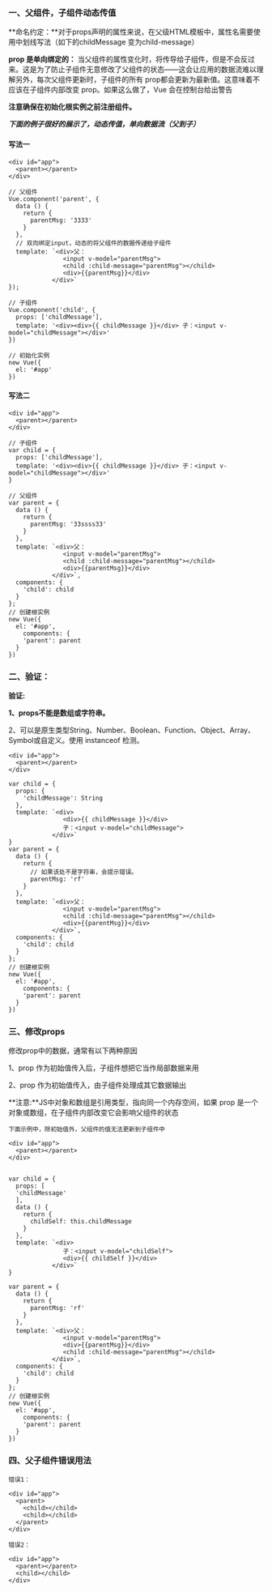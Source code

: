 ### 一、父组件，子组件动态传值

**命名约定：**对于props声明的属性来说，在父级HTML模板中，属性名需要使用中划线写法（如下的childMessage 变为child-message）

**prop 是单向绑定的：**
当父组件的属性变化时，将传导给子组件，但是不会反过来。这是为了防止子组件无意修改了父组件的状态——这会让应用的数据流难以理解另外，每次父组件更新时，子组件的所有 prop都会更新为最新值。这意味着不应该在子组件内部改变 prop。如果这么做了，Vue 会在控制台给出警告

**注意确保在初始化根实例之前注册组件。**

**_下面的例子很好的展示了，动态传值，单向数据流（父到子）_**

#### 写法一

```
<div id="app">
  <parent></parent>
</div>

// 父组件
Vue.component('parent', {
  data () {
    return {
      parentMsg: '3333'
    }
  },
  // 双向绑定input，动态的将父组件的数据传递给子组件
  template: `<div>父：
               <input v-model="parentMsg">
               <child :child-message="parentMsg"></child>
               <div>{{parentMsg}}</div>
            </div>`
});

// 子组件
Vue.component('child', {
  props: ['childMessage'],
  template: '<div><div>{{ childMessage }}</div> 子：<input v-model="childMessage"></div>'
})

// 初始化实例
new Vue({
  el: '#app'
})
```

#### 写法二

```
<div id="app">
  <parent></parent>
</div>

// 子组件
var child = {
  props: ['childMessage'],
  template: '<div><div>{{ childMessage }}</div> 子：<input v-model="childMessage"></div>'
}

// 父组件
var parent = {
  data () {
    return {
      parentMsg: '33ssss33'
    }
  },
  template: `<div>父：
               <input v-model="parentMsg">
               <child :child-message="parentMsg"></child>
               <div>{{parentMsg}}</div>
            </div>`,
  components: {
    'child': child
  }
};
// 创建根实例
new Vue({
  el: '#app',
    components: {
    'parent': parent
  }
})
```


### 二、验证：

**验证:**

**1、props不能是数组或字符串。**

2、可以是原生类型String、Number、Boolean、Function、Object、Array、Symbol或自定义。使用 instanceof 检测。

```
<div id="app">
  <parent></parent>
</div>

var child = {
  props: {
    'childMessage': String
  },
  template: `<div>
               <div>{{ childMessage }}</div>
               子：<input v-model="childMessage">
            </div>`
}
var parent = {
  data () {
    return {
      // 如果该处不是字符串，会提示错误。
      parentMsg: 'rf'
    }
  },
  template: `<div>父：
               <input v-model="parentMsg">
               <child :child-message="parentMsg"></child>
               <div>{{parentMsg}}</div>
            </div>`,
  components: {
    'child': child
  }
};
// 创建根实例
new Vue({
  el: '#app',
    components: {
    'parent': parent
  }
})

```

### 三、修改props

修改prop中的数据，通常有以下两种原因

1、prop 作为初始值传入后，子组件想把它当作局部数据来用

2、prop 作为初始值传入，由子组件处理成其它数据输出

**注意:**JS中对象和数组是引用类型，指向同一个内存空间，如果 prop 是一个对象或数组，在子组件内部改变它会影响父组件的状态

```
下面示例中，除初始值外，父组件的值无法更新到子组件中

<div id="app">
  <parent></parent>
</div>


var child = {
  props: [
  'childMessage'
  ],
  data () {
    return {
      childSelf: this.childMessage
    }
  },
  template: `<div>
               子：<input v-model="childSelf">
               <div>{{ childSelf }}</div>
            </div>`
}

var parent = {
  data () {
    return {
      parentMsg: 'rf'
    }
  },
  template: `<div>父：
               <input v-model="parentMsg">
               <div>{{parentMsg}}</div>
               <child :child-message="parentMsg"></child>
            </div>`,
  components: {
    'child': child
  }
};
// 创建根实例
new Vue({
  el: '#app',
    components: {
    'parent': parent
  }
})

```


### 四、父子组件错误用法

```
错误1：

<div id="app">
  <parent>
    <child></child>
    <child></child>
  </parent>
</div>

错误2：

<div id="app">
  <parent></parent>
  <child></child>
</div>
```
